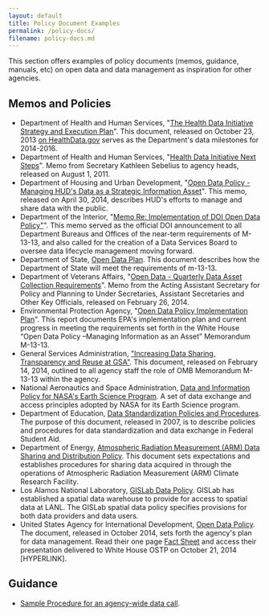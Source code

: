 ```yaml
---
layout: default
title: Policy Document Examples
permalink: /policy-docs/
filename: policy-docs.md
---
```


This section offers examples of policy documents (memos, guidance, manuals, etc) on open data and data management as inspiration for other agencies.  

## Memos and Policies

* Department of Health and Human Services, "[The Health Data Initiative Strategy and Execution Plan](https://docs.google.com/document/d/1FyKD_JLmFNLKgw5wjJOSn-F84SZi3cdOUg-1LUYFGIA/pub?embedded=true)".  This document, released on October 23, 2013 [on HealthData.gov](http://healthdata.gov/blog/health-data-initiative-strategy-execution-plan-released-and-ready-feedback) serves as the Department's data milestones for 2014-2016.  
* Department of Health and Human Services, "[Health Data Initiative Next Steps](https://s3.amazonaws.com/file_hosting/HDI+Memo+KGS+8+1+11.pdf)".  Memo from Secretary Kathleen Sebelius to agency heads, released on August 1, 2011.  
* Department of Housing and Urban Development, "[Open Data Policy - Managing HUD's Data as a Strategic Information Asset](http://project-open-data.github.io/assets/docs/Memo_from_the_Acting_Deputy%20Secretary_et_alia_Open_Data_Policy.pdf)".  This memo, released on April 30, 2014, describes HUD's efforts to manage and share data with the public.  
* Department of the Interior, "[Memo Re: Implementation of DOI Open Data Policy"](/assets/docs/MEMO_RE_IMPLEMENTATION_OF_DOI_OPEN_DATA_POLICY.pdf)". This memo served as the official DOI announcement to all Department Bureaus and Offices of the near-term requirements of M-13-13, and also called for the creation of a Data Services Board to oversee data lifecycle management moving forward.
* Department of State, [Open Data Plan](http://www.state.gov/documents/organization/217997.pdf).  This document describes how the Department of State will meet the requirements of m-13-13.  
* Department of Veterans Affairs, "[Open Data - Quarterly Data Asset Collection Requirements](http://project-open-data.github.io/assets/docs/Data_Asset_Collection_Memo-02_21_14.pdf)". Memo from the Acting Assistant Secretary for Policy and Planning to Under Secretaries, Assistant Secretaries and Other Key Officials, released on February 26, 2014.      
* Environmental Protection Agency, "[Open Data Policy Implementation Plan](http://www.epa.gov/digitalstrategy/pdf/EPA_OpenDataPolicy_ImplementationPlan_2013Nov26.pdf)".  This report documents EPA's implementation plan and current progress in meeting the requirements set forth in the White House “Open Data Policy –Managing Information as an Asset” Memorandum M-13-13.
* General Services Administration, ["Increasing Data Sharing, Transparency and Reuse at GSA"](https://s3.amazonaws.com/file_hosting/263508-Data+sharing+memo-FINAL.pdf).  This document, released on February 14, 2014, outlined to all agency staff the role of OMB Memorandum M-13-13 within the agency.  
* National Aeronautics and Space Administration, [Data and Information Policy for NASA's Earth Science Program](http://science.nasa.gov/earth-science/earth-science-data/data-information-policy/).  A set of data exchange and access principles adopted by NASA for its Earth Science program.  
* Department of Education, [Data Standardization Policies and Procedures](http://federalstudentaid.ed.gov/static/gw/docs/ciolibrary/ECONOPS_Docs/DataStandardizationPolicies&Procedures.pdf).  The purpose of this document, released in 2007, is to describe policies and procedures for data standardization and data exchange in Federal Student Aid.
* Department of Energy, [Atmospheric Radiation Measurement (ARM) Data Sharing and Distribution Policy](http://www.arm.gov/data/docs/policy).  This document sets expectations and establishes procedures for sharing data acquired in through the operations of Atmospheric Radiation Measurement (ARM) Climate Research Facility.
* Los Alamos National Laboratory, [GISLab Data Policy](http://gislab.lanl.gov/policies/data_policy.html).  GISLab has established a spatial data warehouse to provide for access to spatial data at LANL. The GISLab spatial data policy specifies provisions for both data providers and data users. 
* United States Agency for International Development, [Open Data Policy](http://pdf.usaid.gov/pdf_docs/pbaab096.pdf).  The document, released in October 2014, sets forth the agency's plan for data management.  Read their one page [Fact Sheet](http://www.usaid.gov/sites/default/files/documents/1868/ADS579FactSheet.pdf) and access their presentation delivered to White House OSTP on October 21, 2014 [HYPERLINK]. 

## Guidance

* [Sample Procedure for an agency-wide data call](/assets/docs/sample_data_call_procedure/).


